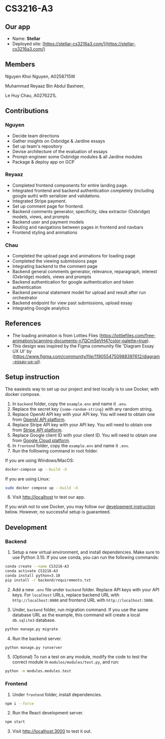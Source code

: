 # CS3216-A3

## Our app

- Name: **Stellar**
- Deployed site: [https://stellar-cs3216a3.com/](https://stellar-cs3216a3.com/)

## Members

Nguyen Khoi Nguyen, A0258715W

Muhammad Reyaaz Bin Abdul Basheer,

Le Huy Chau, A0276221L

## Contributions

### Nguyen

- Decide team directions
- Gather insights on Oxbridge & Jardine essays
- Set up team's repository
- Devise architecture of the evaluation of essays
- Prompt-engineer some Oxbridge modules & all Jardine modules
- Package & deploy app on GCP

### Reyaaz
- Completed frontend components for entire landing page.
- Integrated frontend and backend authentication completely (including google auth) with serializer and validations.
- Integrated Stripe payment.
- Set up comment page for frontend.
- Backend comments generator, specificity, idea extractor (Oxbridge) models, views, and prompts
- Backend user and payment models
- Routing and navigations between pages in frontend and navbars
- Frontend styling and animations

### Chau
- Completed the upload page and animations for loading page
- Completed the viewing submissions page
- Integrating backend to the comment page
- Backend general comments generator, relevance, reparagraph, interest (Oxbridge) models, views and prompts
- Backend authentication for google authentication and token authentication
- Backend personal statement model for upload and result after run orchestrator
- Backend endpoint for view past submissions, upload essay
- Integrating Google analytics

## References
- The loading animation is from Lotties Flies (https://lottiefiles.com/free-animation/scanning-documents-n7QCmSeVH4?color-palette=true).
- This design was inspired by the Figma community file 'Diagram Essay UX UI' by (https://www.figma.com/community/file/1190554750988397612/diagram-essay-ux-ui).

## Setup instruction

The easiests way to set up our project and test locally is to use Docker, with docker compose.

1. In `backend` folder, copy the `example.env` and name it `.env`.
2. Replace the secret key `{some-random-string}` with any random string.
3. Replace OpenAI API key with your API key. You will need to obtain one from [OpenAI API platform](https://platform.openai.com).
4. Replace Stripe API key with your API key. You will need to obtain one from [Stripe API platform](https://dashboard.stripe.com/).
5. Replace Google client ID with your client ID. You will need to obtain one from [Google Cloud platform](https://console.cloud.google.com/apis/).
6. In `frontend` folder, copy the `example.env` and name it `.env`.
7. Run the folllowing command in root folder.

If you are using Windows/MacOS:

```bash
docker-compose up --build -d
```

If you are using Linux:

```bash
sudo docker compose up --build -d
```

8. Visit [http://localhost](http://localhost) to test our app.

If you wish not to use Docker, you may follow our [development instruction](#development) below. However, no successful setup is guaranteed.

## Development

### Backend

1. Setup a new virtual environment, and install dependencies. Make sure to use Python 3.10. If you use conda, you can run the following commands:

```bash
conda create --name CS3216-A3
conda activate CS3216-A3
conda install python=3.10
pip install -r backend/requirements.txt
```

2. Add a new `.env` file under `backend` folder. Replace API keys with your API keys. For `localhost` URLs, replace backend URL with `http://localhost:8000` and frontend URL with `http://localhost:3000`.

3. Under, `backend` folder, run migration command. If you use the same database URL as the example, this command will create a local `db.sqlite3` database.

```bash
python manage.py migrate
```

4. Run the backend server.

```bash
python manage.py runserver
```

5. (Optional) To run a test on any module, modify the code to test the correct module in `modules/modules/test.py`, and run:

```bash
python -m modules.modules.test
```

### Frontend

1. Under `frontend` folder, install dependencies.

```bash
npm i --force
```

2. Run the React development server.

```bash
npm start
```

3. Visit [http://localhost:3000](http://localhost:3000) to test it out.
